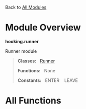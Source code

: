 Back to [All Modules](https://github.com/pyrustic/hooking/blob/master/docs/modules/README.md#readme)

# Module Overview

**hooking.runner**
 
Runner module

> **Classes:** &nbsp; [Runner](https://github.com/pyrustic/hooking/blob/master/docs/modules/content/hooking.runner/content/classes/Runner.md#class-runner)
>
> **Functions:** &nbsp; None
>
> **Constants:** &nbsp; ENTER &nbsp;&nbsp; LEAVE

# All Functions



